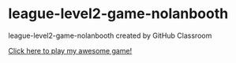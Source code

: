 # league-level2-game-nolanbooth
league-level2-game-nolanbooth created by GitHub Classroom

<a href="https://github.com/League-level2-student/league-level2-game-nolanbooth/blob/master/src/territorial/io/Territorial.io%20JAR.jar?raw=true">Click here to play my awesome game!</a>
